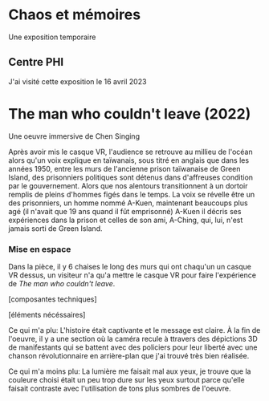 # Chaos et mémoires
Une exposition temporaire
## Centre PHI
J'ai visité cette exposition le 16 avril 2023
# The man who couldn't leave (2022)
Une oeuvre immersive de Chen Singing

Après avoir mis le casque VR, l'audience se retrouve au millieu de l'océan alors qu'un voix explique en taïwanais, sous titré en anglais que dans les années 1950, entre les murs de l'ancienne prison taïwanaise de Green Island, des prisonniers politiques sont détenus dans d'affreuses condition par le gouvernement. Alors que nos alentours transitionnent à un dortoir remplis de pleins d'hommes figés dans le temps. La voix se révelle être un des prisonniers, un homme nommé A-Kuen, maintenant beaucoups plus agé (il n'avait que 19 ans quand il fût emprisonné) A-Kuen il décris ses expériences dans la prison et celles de son ami, A-Ching, qui, lui, n'est jamais sorti de Green Island.

### Mise en espace
Dans la pièce, il y 6 chaises le long des murs qui ont chaqu'un un casque VR dessus, un visiteur n'a qu'a mettre le casque VR pour faire l'expérience de *The man who couldn't leave*.

[composantes techniques]

[éléments nécéssaires]

Ce qui m'a plu: L'histoire était captivante et le message est claire. À la fin de l'oeuvre, il y a une section où la caméra recule à ttravers des dépictions 3D de manifestants qui se battent avec des policiers pour leur liberté avec une chanson révolutionnaire en arrière-plan que j'ai trouvé très bien réalisée.

Ce qui m'a moins plu: La lumière me faisait mal aux yeux, je trouve que la couleure choisi était un peu trop dure sur les yeux surtout parce qu'elle faisait contraste avec l'utilisation de tons plus sombres de l'oeuvre.
